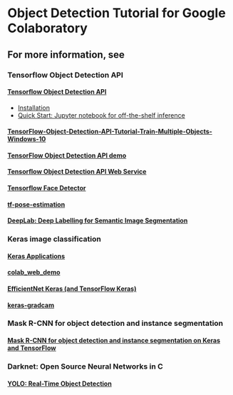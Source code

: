 # Object Detection Tutorial for Google Colaboratory

## For more information, see

### Tensorflow Object Detection API

#### [Tensorflow Object Detection API](https://github.com/tensorflow/models/tree/master/research/object_detection)
* [Installation](https://github.com/tensorflow/models/blob/master/research/object_detection/g3doc/installation.md)
* [Quick Start: Jupyter notebook for off-the-shelf inference](https://github.com/tensorflow/models/blob/master/research/object_detection/object_detection_tutorial.ipynb)

#### [TensorFlow-Object-Detection-API-Tutorial-Train-Multiple-Objects-Windows-10](https://github.com/EdjeElectronics/TensorFlow-Object-Detection-API-Tutorial-Train-Multiple-Objects-Windows-10)

#### [TensorFlow Object Detection API demo](https://github.com/GoogleCloudPlatform/tensorflow-object-detection-example)

#### [Tensorflow Object Detection API Web Service](https://github.com/webrtcHacks/tfObjWebrtc)

#### [Tensorflow Face Detector](https://github.com/yeephycho/tensorflow-face-detection)

#### [tf-pose-estimation](https://github.com/ildoonet/tf-pose-estimation)

#### [DeepLab: Deep Labelling for Semantic Image Segmentation](https://github.com/tensorflow/models/tree/master/research/deeplab)

### Keras image classification

#### [Keras Applications](https://keras.io/applications/)

#### [colab_web_demo](https://github.com/a2kiti/colab_web_demo)

#### [EfficientNet Keras (and TensorFlow Keras)](https://github.com/qubvel/efficientnet)

#### [keras-gradcam](https://github.com/eclique/keras-gradcam)

### Mask R-CNN for object detection and instance segmentation

#### [Mask R-CNN for object detection and instance segmentation on Keras and TensorFlow](https://github.com/matterport/Mask_RCNN)

### Darknet: Open Source Neural Networks in C

#### [YOLO: Real-Time Object Detection](https://pjreddie.com/darknet/yolo/)

